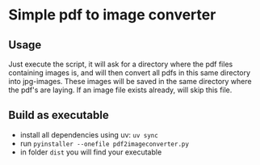 # Simple pdf to image converter

## Usage

Just execute the script, it will ask for a directory where the pdf files containing images is, and will then convert all pdfs in this same directory into jpg-images.
These images will be saved in the same directory where the pdf's are laying. If an image file exists already, will skip this file.

## Build as executable

- install all dependencies using uv: `uv sync`
- run `pyinstaller --onefile pdf2imageconverter.py`
- in folder `dist` you will find your executable